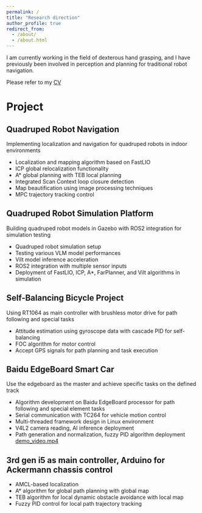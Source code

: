 ```yaml
---
permalink: /
title: "Research direction"
author_profile: true
redirect_from: 
  - /about/
  - /about.html
---
```


 I am currently working in the field of dexterous hand grasping, and I have previously been involved in perception and planning for traditional robot navigation.
 
 Please refer to my [CV](https://github.com/KeZhang19/KeZhang19.github.io/blob/master/assets/%E7%AE%80%E5%8E%86.pdf)

Project
======
Quadruped Robot Navigation
------
Implementing localization and navigation for quadruped robots in indoor environments​​
- Localization and mapping algorithm based on FastLIO
- ICP global relocalization functionality
- A* global planning with TEB local planning
- Integrated Scan Context loop closure detection
- Map beautification using image processing techniques
- MPC trajectory tracking control

Quadruped Robot Simulation Platform
------
Building quadruped robot models in Gazebo with ROS2 integration for simulation testing​​
- Quadruped robot simulation setup
- Testing various VLM model performances
- Vilt model inference acceleration
- ROS2 integration with multiple sensor inputs
- Deployment of FastLIO, ICP, A*, FarPlanner, and Vilt algorithms in simulation

Self-Balancing Bicycle Project
------
​Using RT1064 as main controller with brushless motor drive for path following and special tasks
- Attitude estimation using gyroscope data with cascade PID for self-balancing
- FOC algorithm for motor control
- Accept GPS signals for path planning and task execution

Baidu EdgeBoard Smart Car
------
Use the edgeboard as the master and achieve specific tasks on the defined track
- Algorithm development on Baidu EdgeBoard processor for path following and special element tasks
- Serial communication with TC264 for vehicle motion control
- Multi-threaded framework design in Linux environment
- V4L2 camera reading, AI inference deployment
- Path generation and normalization, fuzzy PID algorithm deployment
[demo_video.mp4](./images/4.mp4)

3rd gen i5 as main controller, Arduino for Ackermann chassis control​​
------
- AMCL-based localization 
- A* algorithm for global path planning with global map 
- TEB algorithm for local dynamic obstacle avoidance with local map
- Fuzzy PID control for local path trajectory tracking
